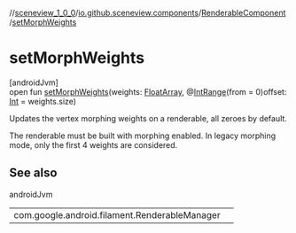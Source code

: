 //[sceneview_1_0_0](../../../index.md)/[io.github.sceneview.components](../index.md)/[RenderableComponent](index.md)/[setMorphWeights](set-morph-weights.md)

# setMorphWeights

[androidJvm]\
open fun [setMorphWeights](set-morph-weights.md)(weights: [FloatArray](https://kotlinlang.org/api/latest/jvm/stdlib/kotlin/-float-array/index.html), @[IntRange](https://developer.android.com/reference/kotlin/androidx/annotation/IntRange.html)(from = 0)offset: [Int](https://kotlinlang.org/api/latest/jvm/stdlib/kotlin/-int/index.html) = weights.size)

Updates the vertex morphing weights on a renderable, all zeroes by default.

The renderable must be built with morphing enabled. In legacy morphing mode, only the first 4 weights are considered.

## See also

androidJvm

| | |
|---|---|
| com.google.android.filament.RenderableManager |  |
